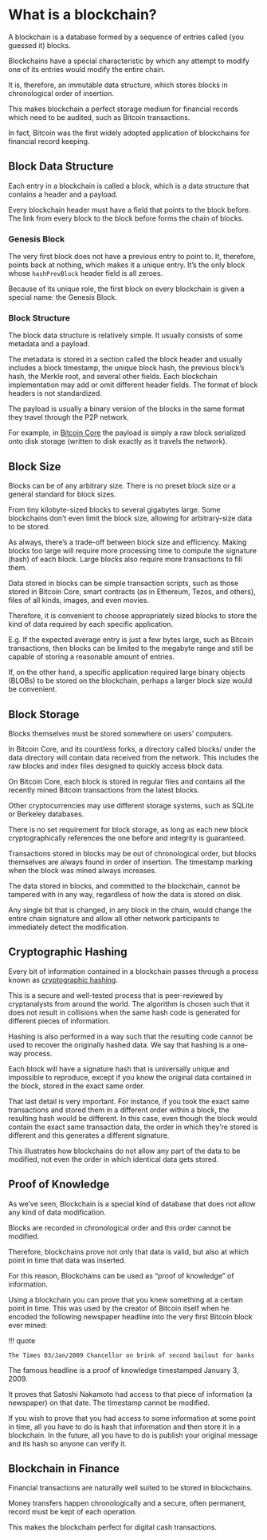 # What is a blockchain?

A blockchain is a database formed by a sequence of entries called (you guessed it) blocks. 

Blockchains have a special characteristic by which any attempt to modify one of its entries would modify the entire chain.

It is, therefore, an immutable data structure, which stores blocks in chronological order of insertion.

This makes blockchain a perfect storage medium for financial records which need to be audited, such as Bitcoin transactions.

In fact, Bitcoin was the first widely adopted application of blockchains for financial record keeping.

## Block Data Structure

Each entry in a blockchain is called a block, which is a data structure that contains a header and a payload.

Every blockchain header must have a field that points to the block before. The link from every block to the block before forms the chain of blocks.

### Genesis Block

The very first block does not have a previous entry to point to. It, therefore, points back at nothing, which makes it a unique entry. It’s the only block whose `hashPrevBlock` header field is all zeroes.

Because of its unique role, the first block on every blockchain is given a special name: the Genesis Block.

### Block Structure

The block data structure is relatively simple. It usually consists of some metadata and a payload.

The metadata is stored in a section called the block header and usually includes a block timestamp, the unique block hash, the previous block’s hash, the Merkle root, and several other fields. Each blockchain implementation may add or omit different header fields. The format of block headers is not standardized.

The payload is usually a binary version of the blocks in the same format they travel through the P2P network.

For example, in [Bitcoin Core](https://crypto.bi/bitcoin-source-code/) the payload is simply a raw block serialized onto disk storage (written to disk exactly as it travels the network).

## Block Size

Blocks can be of any arbitrary size. There is no preset block size or a general standard for block sizes.

From tiny kilobyte-sized blocks to several gigabytes large. Some blockchains don’t even limit the block size, allowing for arbitrary-size data to be stored.

As always, there’s a trade-off between block size and efficiency. Making blocks too large will require more processing time to compute the signature (hash) of each block. Large blocks also require more transactions to fill them.

Data stored in blocks can be simple transaction scripts, such as those stored in Bitcoin Core, smart contracts (as in Ethereum, Tezos, and others), files of all kinds, images, and even movies.

Therefore, it is convenient to choose appropriately sized blocks to store the kind of data required by each specific application.

E.g. If the expected average entry is just a few bytes large, such as Bitcoin transactions, then blocks can be limited to the megabyte range and still be capable of storing a reasonable amount of entries.

If, on the other hand, a specific application required large binary objects (BLOBs) to be stored on the blockchain, perhaps a larger block size would be convenient.

## Block Storage

Blocks themselves must be stored somewhere on users’ computers.

In Bitcoin Core, and its countless forks, a directory called blocks/ under the data directory will contain data received from the network. This includes the raw blocks and index files designed to quickly access block data.

On Bitcoin Core, each block is stored in regular files and contains all the recently mined Bitcoin transactions from the latest blocks.

Other cryptocurrencies may use different storage systems, such as SQLite or Berkeley databases.

There is no set requirement for block storage, as long as each new block cryptographically references the one before and integrity is guaranteed.

Transactions stored in blocks may be out of chronological order, but blocks themselves are always found in order of insertion. The timestamp marking when the block was mined always increases.

The data stored in blocks, and committed to the blockchain, cannot be tampered with in any way, regardless of how the data is stored on disk.

Any single bit that is changed, in any block in the chain, would change the entire chain signature and allow all other network participants to immediately detect the modification.

## Cryptographic Hashing

Every bit of information contained in a blockchain passes through a process known as [cryptographic hashing](https://crypto.bi/sponge-functions/).

This is a secure and well-tested process that is peer-reviewed by cryptanalysts from around the world. The algorithm is chosen such that it does not result in collisions when the same hash code is generated for different pieces of information.

Hashing is also performed in a way such that the resulting code cannot be used to recover the originally hashed data. We say that hashing is a one-way process.

Each block will have a signature hash that is universally unique and impossible to reproduce, except if you know the original data contained in the block, stored in the exact same order.

That last detail is very important. For instance, if you took the exact same transactions and stored them in a different order within a block, the resulting hash would be different. In this case, even though the block would contain the exact same transaction data, the order in which they’re stored is different and this generates a different signature.

This illustrates how blockchains do not allow any part of the data to be modified, not even the order in which identical data gets stored.

## Proof of Knowledge

As we’ve seen, Blockchain is a special kind of database that does not allow any kind of data modification.

Blocks are recorded in chronological order and this order cannot be modified.

Therefore, blockchains prove not only that data is valid, but also at which point in time that data was inserted.

For this reason, Blockchains can be used as “proof of knowledge” of information.

Using a blockchain you can prove that you knew something at a certain point in time. This was used by the creator of Bitcoin itself when he encoded the following newspaper headline into the very first Bitcoin block ever mined:

!!! quote
    
    The Times 03/Jan/2009 Chancellor on brink of second bailout for banks

The famous headline is a proof of knowledge timestamped January 3, 2009.

It proves that Satoshi Nakamoto had access to that piece of information (a newspaper) on that date. The timestamp cannot be modified.

If you wish to prove that you had access to some information at some point in time, all you have to do is hash that information and then store it in a blockchain. In the future, all you have to do is publish your original message and its hash so anyone can verify it.

## Blockchain in Finance

Financial transactions are naturally well suited to be stored in blockchains.

Money transfers happen chronologically and a secure, often permanent, record must be kept of each operation.

This makes the blockchain perfect for digital cash transactions.

[^1]: Text summarized and simplified from [eli5-blockchain](https://crypto.bi/eli5-blockchain/)